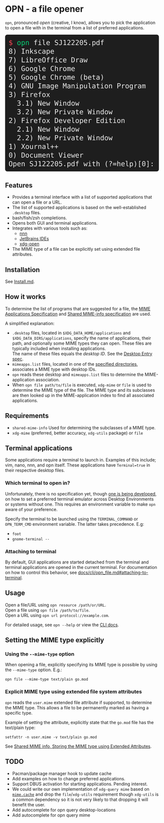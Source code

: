 # OPN - a file opener

`opn`, pronounced _open_ (creative, I know), allows you to pick the application to open a file with
in the terminal from a list of preferred applications.

![Example of opening a PDF file with opn](.github/example_open_pdf.svg)

## Features
- Provides a terminal interface with a list of supported applications that can open a file or a URL.
- The list of supported applications is based on the well-established `.desktop` files.
- bash/fish/zsh completions.
- Opens both GUI and terminal applications.
- Integrates with various tools such as:
  - [nnn](./integrations/README.md#nnn)
  - [JetBrains IDEs](./integrations/README.md#jetbrains-ides)
  - [xdg-open](./integrations/README.md#xdg-open)
- The MIME type of a file can be explicitly set using extended file attributes.

## Installation
See [Install.md](Install.md).

## How it works
To determine the list of programs that are suggested for a file, the 
[MIME Applications Specification](https://specifications.freedesktop.org/mime-apps-spec/1.0.1/)
and
[Shared MIME-info specification](https://specifications.freedesktop.org/shared-mime-info-spec/0.22/)
are used.

A simplified explanation:
- `.desktop` files, located in `$XDG_DATA_HOME/applications` and `$XDG_DATA_DIRS/applications`,
  specify the name of applications, their path, and optionally some MIME types they can open.
  These files are typically included when installing applications.  
  The name of these files equals the _desktop ID_.
  See the [Desktop Entry spec](https://specifications.freedesktop.org/desktop-entry-spec/1.5/index.html#).
- `mimeapps.list` files, located in one of the [specified directories](https://specifications.freedesktop.org/mime-apps-spec/1.0.1/file.html),
  associates a MIME type with desktop IDs.
- `opn` reads these desktop and `mimeapps.list` files to determine the MIME-application association.
- When `opn file path/to/file` is executed, `xdg-mime` or `file` is used to determine the MIME type
  of the file.
  The MIME type and its subclasses are then looked up in the MIME-application index to find all associated applications.

## Requirements
- `shared-mime-info` Used for determining the subclasses of a MIME type.
- `xdg-mime` (preferred, better accuracy, `xdg-utils` package) or `file`

## Terminal applications
Some applications require a terminal to launch in. Examples of this include; vim, nano, nnn, and opn
itself. These applications have `Terminal=true` in their respective desktop files.

### Which terminal to open in?
Unfortunately, there is no specification yet, though
[one is being developed](https://gitlab.freedesktop.org/terminal-wg/specifications/-/merge_requests/3),
on how to set a preferred terminal emulator across Desktop Environments or systems without one.
This requires an environment variable to make `opn` aware of your preference.

Specify the terminal to be launched using the `TERMINAL_COMMAND` or `OPN_TERM_CMD` environment
variable. The latter takes precedence. E.g:
- `foot`
- `gnome-terminal --`

### Attaching to terminal
By default, GUI applications are started detached from the terminal and terminal applications are
opened in the current terminal. For documentation on how to control this behavior, see
[docs/cli/opn_file.md#attaching-to-terminal](./docs/cli/opn_file.md#attaching-to-terminal).

## Usage
Open a file/URL using `opn resource /path/or/URL`.  
Open a file using `opn file /path/to/file`.  
Open a URL using `opn url protocol://example.com`.

For detailed usage, see `opn --help` or view the [CLI docs](./docs/cli/opn.md).

## Setting the MIME type explicitly

### Using the `--mime-type` option
When opening a file, explicitly specifying its MIME type is possible by using the
`--mime-type` option. E.g.:
```
opn file --mime-type text/plain go.mod
```

### Explicit MIME type using extended file system attributes
`opn` reads the `user.mime` extended file attribute if supported, to determine the MIME type.
This allows a file to be permanently marked as having a specific type.

Example of setting the attribute, explicitly state that the `go.mod` file has the text/plain type:
```
setfattr -n user.mime -v text/plain go.mod
```

See [Shared MIME info, Storing the MIME type using Extended Attributes](https://specifications.freedesktop.org/shared-mime-info-spec/0.21/ar01s02.html#id-1.3.13).

## TODO
- Pacman/package manager hook to update cache
- Add examples on how to change preferred applications.
- Support DBUS activation for starting applications. Pending interest.
- We could write our own implementation of `xdg-query mime` based on
  [`mime.cache`](https://specifications.freedesktop.org/shared-mime-info-spec/0.21/ar01s02.html#id-1.3.12)
  and drop the `file`/`xdg-utils` requirement though `xdg-utils` is a common dependency so it is not very likely to that dropping it will benefit the user.
- Add autocomplete for opn query desktop-locations 
- Add autocomplete for opn query mime
